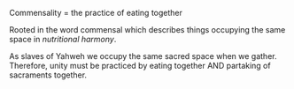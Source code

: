 Commensality
= the practice of eating together


Rooted in the word commensal which describes things occupying the same space in _nutritional harmony_.

As slaves of Yahweh we occupy the same sacred space when we gather.
Therefore, unity must be practiced by eating together AND partaking of sacraments together.
